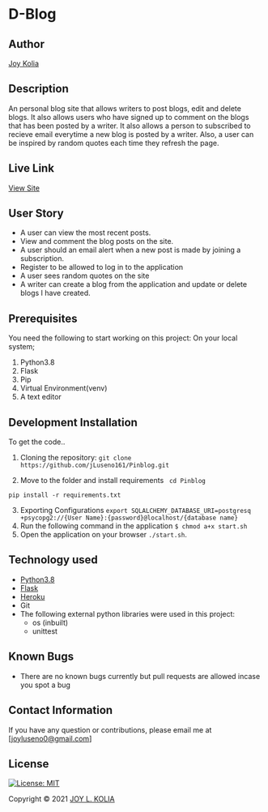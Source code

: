 # D-Blog

## Author

[Joy Kolia](https://github.com/jLuseno161)

## Description

An personal blog site that allows writers to post blogs, edit and delete blogs. It also allows users who have signed up to comment on the blogs that has been posted by a writer. It also allows a person to subscribed to recieve email everytime a new blog is posted by a writer.
Also, a user can be inspired by random quotes each time they refresh the page.

## Live Link

[View Site](https://pinnblog.herokuapp.com)

## User Story

* A user can view the most recent posts.
* View and comment the blog posts on the site.
* A user should an email alert when a new post is made by joining a subscription.
* Register to be allowed to log in to the application
* A user sees random quotes on the site
* A writer can create a blog from the application and update or delete blogs I have created.

## Prerequisites

You need the following to start working on this project: On your local system; 

1. Python3.8
2. Flask
3. Pip
4. Virtual Environment(venv)
5. A text editor

## Development Installation

To get the code..

1. Cloning the repository:
 `git clone https://github.com/jLuseno161/Pinblog.git`

2. Move to the folder and install requirements
 ` cd Pinblog`

 `pip install -r requirements.txt`

3. Exporting Configurations `export SQLALCHEMY_DATABASE_URI=postgresq +psycopg2://{User Name}:{password}@localhost/{database name}`
4. Run the following command in the application `$ chmod a+x start.sh`
6. Open the application on your browser `./start.sh`.

## Technology used

* [Python3.8](https://www.python.org/)
* [Flask](http://flask.pocoo.org/)
* [Heroku](https://heroku.com)
* Git
* The following external python libraries were used in this project:
    - os (inbuilt)
    - unittest

## Known Bugs

* There are no known bugs currently but pull requests are allowed incase you spot a bug

## Contact Information 

If you have any question or contributions, please email me at [joyluseno0@gmail.com]

## License

[![License: MIT](https://img.shields.io/badge/License-MIT-yellow.svg)](LICENSE)

Copyright © 2021  [JOY L. KOLIA](https://github.com/jLuseno161)
